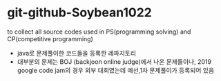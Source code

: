 # git-github-Soybean1022
to collect all source codes used in PS(programming solving) and CP(competitive programming)
- java로 문제풀이한 코드들을 등록한 레파지토리
- 대부분의 문제는 BOJ (backjoon online judge)에서 나온 문제들이나, 2019 google code jam의 경우 외부 대회였는데 예선,1차 문제풀이가 등록되어 있음


